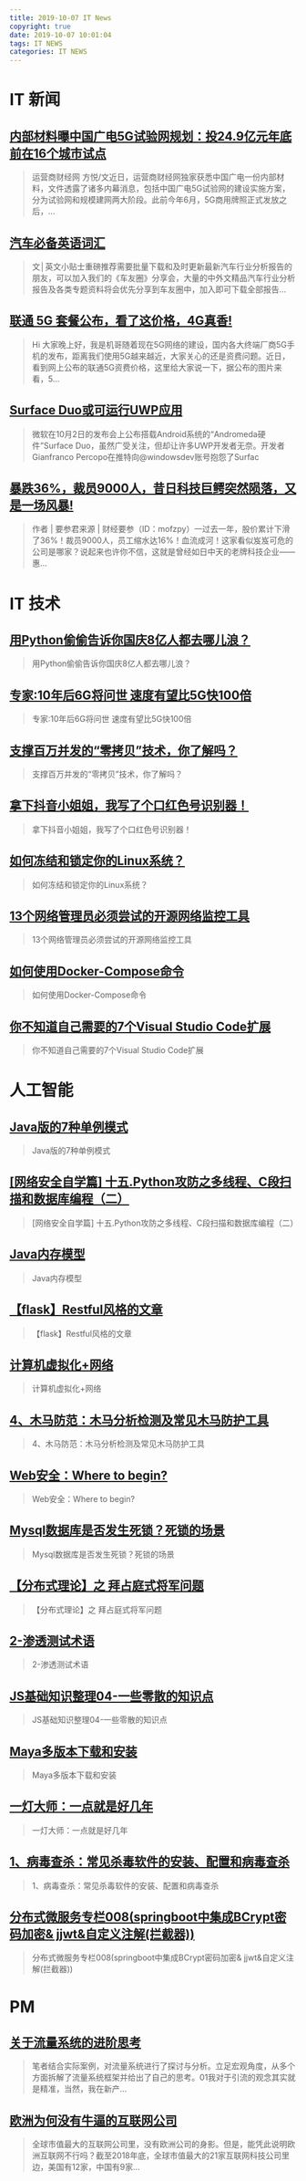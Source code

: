 ```yaml
---
title: 2019-10-07 IT News
copyright: true
date: 2019-10-07 10:01:04
tags: IT NEWS
categories: IT NEWS
---
```

# IT 新闻 
 ## [内部材料曝中国广电5G试验网规划：投24.9亿元年底前在16个城市试点](http://mp.weixin.qq.com/s?src=11&timestamp=1570413604&ver=1897&signature=3gMCqWhoCDYRo7iBcquU0OpG0lvyjKCXaw2zQmFcooAeUBF6XmLwgCtXIXLnx6zN**Tv2iESTeFWMy7QafOh2a*ZC3gW7mQd1PXajY3hpu1Txzp*s3M26CFmZD48UNvo&new=1)
 > 运营商财经网 方悦/文近日，运营商财经网独家获悉中国广电一份内部材料，文件透露了诸多内幕消息，包括中国广电5G试验网的建设实施方案，分为试验网和规模建网两大阶段。此前今年6月，5G商用牌照正式发放之后，...
 ## [汽车必备英语词汇](http://mp.weixin.qq.com/s?src=11&timestamp=1570413604&ver=1897&signature=Oyi*kOiNnj*373zbL5FEzH3wfkEQtZYbsVxOWdO-pik9t48427Svrw8UApjs8DeCD2kMomYc*HwBsBgE51VI4SVLp8oXC7jG-XsYyRD*HK2T5G9T-da79LrxxN6XsCxt&new=1)
 > 文│英文小贴士重磅推荐需要批量下载和及时更新最新汽车行业分析报告的朋友，可以加入我们的《车友圈》分享会，大量的中外文精品汽车行业分析报告及各类专题资料将会优先分享到车友圈中，加入即可下载全部报告...
 ## [联通 5G 套餐公布，看了这价格，4G真香!](http://mp.weixin.qq.com/s?src=11&timestamp=1570413604&ver=1897&signature=jXiOA9cmVmk0V9VCzSEhorhv9LiblClas8wpT*aawbXt8Hhj6YjX4lGoU204LBcKFFGI*uKmGhbE-TPUP7KgS9dQPvGOX9eYKxn9Ydj2AYAdOI-MKSkkKTivglFPwFjx&new=1)
 > Hi 大家晚上好，我是机哥随着现在5G网络的建设，国内各大终端厂商5G手机的发布，距离我们使用5G越来越近，大家关心的还是资费问题。近日，看到网上公布的联通5G资费价格，这里给大家说一下，据公布的图片来看，5...
 ## [Surface Duo或可运行UWP应用](http://mp.weixin.qq.com/s?src=11&timestamp=1570413604&ver=1897&signature=LQhWG*Px8LcHt5spyfHaDlyiFKkSvTBLyt*cw2MyIJijkuN9K93LwdkcBzsiqKZ2jTpddcscd*EjFtEULrk*wGbWiAYr9t6cd9oonoh8s6ws5GWFV826PauqF2QXcMKX&new=1)
 > 微软在10月2日的发布会上公布搭载Android系统的“Andromeda硬件”Surface Duo，虽然广受关注，但却让许多UWP开发者无奈。开发者Gianfranco Percopo在推特向@windowsdev账号抱怨了Surfac
 ## [暴跌36%，裁员9000人，昔日科技巨鳄突然陨落，又是一场风暴!](http://mp.weixin.qq.com/s?src=11&timestamp=1570413604&ver=1897&signature=ZFjjsZ6Uzc9DSaUQphXR8a4Mcax5pD4oYP4mPojgMVKo5NvAKiAlhnahFZe4Wo77*vza6qtt1g3Ore*FehZ09cJm99ngYeds7hSSnGP*zPowdbX*sla-Ush5tKBZErzl&new=1)
 > 作者 | 要参君来源 | 财经要参（ID：mofzpy）一过去一年，股价累计下滑了36%！裁员9000人，员工缩水达16%！血流成河！这家看似岌岌可危的公司是哪家？说起来也许你不信，这就是曾经如日中天的老牌科技企业——惠...
# IT 技术 
 ## [用Python偷偷告诉你国庆8亿人都去哪儿浪？](http://developer.51cto.com/art/201909/603717.htm)
 > 用Python偷偷告诉你国庆8亿人都去哪儿浪？
 ## [专家:10年后6G将问世 速度有望比5G快100倍](http://network.51cto.com/art/201909/603503.htm)
 > 专家:10年后6G将问世 速度有望比5G快100倍
 ## [支撑百万并发的“零拷贝”技术，你了解吗？](http://developer.51cto.com/art/201909/603355.htm)
 > 支撑百万并发的“零拷贝”技术，你了解吗？
 ## [拿下抖音小姐姐，我写了个口红色号识别器！](http://developer.51cto.com/art/201909/603363.htm)
 > 拿下抖音小姐姐，我写了个口红色号识别器！
 ## [如何冻结和锁定你的Linux系统？](http://os.51cto.com/art/201909/603338.htm)
 > 如何冻结和锁定你的Linux系统？
 ## [13个网络管理员必须尝试的开源网络监控工具](http://developer.51cto.com/art/201909/603073.htm)
 > 13个网络管理员必须尝试的开源网络监控工具
 ## [如何使用Docker-Compose命令](http://developer.51cto.com/art/201909/602987.htm)
 > 如何使用Docker-Compose命令
 ## [你不知道自己需要的7个Visual Studio Code扩展](http://developer.51cto.com/art/201909/602846.htm)
 > 你不知道自己需要的7个Visual Studio Code扩展
# 人工智能 
 ## [Java版的7种单例模式](https://blog.csdn.net/stven_king/article/details/101759634)
 > Java版的7种单例模式
 ## [\[网络安全自学篇\] 十五.Python攻防之多线程、C段扫描和数据库编程（二）](https://blog.csdn.net/Eastmount/article/details/102138329)
 > \[网络安全自学篇\] 十五.Python攻防之多线程、C段扫描和数据库编程（二）
 ## [Java内存模型](https://blog.csdn.net/ThinkWon/article/details/102073578)
 > Java内存模型
 ## [【flask】Restful风格的文章](https://blog.csdn.net/qq_38875300/article/details/102091935)
 > 【flask】Restful风格的文章
 ## [计算机虚拟化+网络](https://blog.csdn.net/qq_36478773/article/details/102083508)
 > 计算机虚拟化+网络
 ## [4、木马防范：木马分析检测及常见木马防护工具](https://blog.csdn.net/qq_42257049/article/details/102097384)
 > 4、木马防范：木马分析检测及常见木马防护工具
 ## [Web安全：Where to begin?](https://blog.csdn.net/weixin_43249758/article/details/102023306)
 > Web安全：Where to begin?
 ## [Mysql数据库是否发生死锁？死锁的场景](https://blog.csdn.net/Hpsyche/article/details/102076870)
 > Mysql数据库是否发生死锁？死锁的场景
 ## [【分布式理论】之 拜占庭式将军问题](https://blog.csdn.net/fanfan4569/article/details/102055988)
 > 【分布式理论】之 拜占庭式将军问题
 ## [2-渗透测试术语](https://blog.csdn.net/qq_43200775/article/details/102085408)
 > 2-渗透测试术语
 ## [JS基础知识整理04-一些零散的知识点](https://blog.csdn.net/weixin_44586318/article/details/102068866)
 > JS基础知识整理04-一些零散的知识点
 ## [Maya多版本下载和安装](https://blog.csdn.net/COCO56/article/details/90449856)
 > Maya多版本下载和安装
 ## [一灯大师：一点就是好几年](https://blog.csdn.net/m0_37221216/article/details/102084597)
 > 一灯大师：一点就是好几年
 ## [1、病毒查杀：常见杀毒软件的安装、配置和病毒查杀](https://blog.csdn.net/qq_42257049/article/details/102096494)
 > 1、病毒查杀：常见杀毒软件的安装、配置和病毒查杀
 ## [分布式微服务专栏008(springboot中集成BCrypt密码加密& jjwt&自定义注解(拦截器))](https://blog.csdn.net/weixin_39200308/article/details/102078125)
 > 分布式微服务专栏008(springboot中集成BCrypt密码加密&amp; jjwt&amp;自定义注解(拦截器))
# PM 
 ## [关于流量系统的进阶思考](http://www.woshipm.com/operate/2940538.html)
 > 笔者结合实际案例，对流量系统进行了探讨与分析。立足宏观角度，从多个方面拆解了流量系统框架并给出了自己的思考。01我对于引流的观念其实就是精准，当然，我在新产...
 ## [欧洲为何没有牛逼的互联网公司](http://www.woshipm.com/it/2937612.html)
 > 全球市值最大的互联网公司里，没有欧洲公司的身影。但是，能凭此说明欧洲互联网不行吗？截至2018年底，全球市值最大的21家互联网科技公司里边，美国有12家，中国有9家...

    
